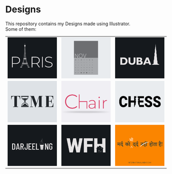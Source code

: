 # Designs
This repository contains my Designs made using Illustrator.<br>
Some of them:<br>
<table>
<tr><td><img src="./2020-12/png/18.12.2020.png"></td><td><img src="./2020-11/png/26.11.2020.png"></td><td><img src="./2020-12/png/14.12.2020.png"></td></tr>
<tr><td><img src="./2020-11/png/16.11.2020.png"></td><td><img src="./2020-11/png/17.11.2020.png"></td><td><img src="./2020-11/png/20.11.2020.png"></td></tr>
<tr><td><img src="./2020-12/png/31.12.2020.png"></td><td><img src="./2021-01/png/05.01.2021.png"></td><td><img src="./2020-11/png/19.11.2020.png"></td></tr>
</table>
